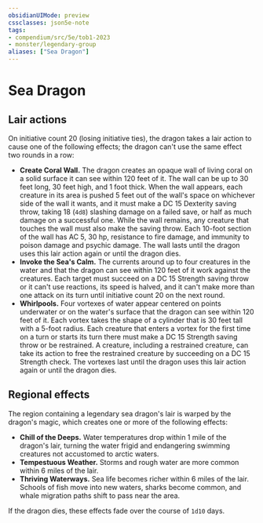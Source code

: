 ```yaml
---
obsidianUIMode: preview
cssclasses: json5e-note
tags:
- compendium/src/5e/tob1-2023
- monster/legendary-group
aliases: ["Sea Dragon"]
---
```

# Sea Dragon

## Lair actions


On initiative count 20 (losing initiative ties), the dragon takes a lair action to cause one of the following effects; the dragon can't use the same effect two rounds in a row:

- **Create Coral Wall.** The dragon creates an opaque wall of living coral on a solid surface it can see within 120 feet of it. The wall can be up to 30 feet long, 30 feet high, and 1 foot thick. When the wall appears, each creature in its area is pushed 5 feet out of the wall's space on whichever side of the wall it wants, and it must make a DC 15 Dexterity saving throw, taking 18 (`4d8`) slashing damage on a failed save, or half as much damage on a successful one. While the wall remains, any creature that touches the wall must also make the saving throw. Each 10-foot section of the wall has AC 5, 30 hp, resistance to fire damage, and immunity to poison damage and psychic damage. The wall lasts until the dragon uses this lair action again or until the dragon dies.  
- **Invoke the Sea's Calm.** The currents around up to four creatures in the water and that the dragon can see within 120 feet of it work against the creatures. Each target must succeed on a DC 15 Strength saving throw or it can't use reactions, its speed is halved, and it can't make more than one attack on its turn until initiative count 20 on the next round.  
- **Whirlpools.** Four vortexes of water appear centered on points underwater or on the water's surface that the dragon can see within 120 feet of it. Each vortex takes the shape of a cylinder that is 30 feet tall with a 5-foot radius. Each creature that enters a vortex for the first time on a turn or starts its turn there must make a DC 15 Strength saving throw or be restrained. A creature, including a restrained creature, can take its action to free the restrained creature by succeeding on a DC 15 Strength check. The vortexes last until the dragon uses this lair action again or until the dragon dies.  

## Regional effects


The region containing a legendary sea dragon's lair is warped by the dragon's magic, which creates one or more of the following effects:

- **Chill of the Deeps.** Water temperatures drop within 1 mile of the dragon's lair, turning the water frigid and endangering swimming creatures not accustomed to arctic waters.  
- **Tempestuous Weather.** Storms and rough water are more common within 6 miles of the lair.  
- **Thriving Waterways.** Sea life becomes richer within 6 miles of the lair. Schools of fish move into new waters, sharks become common, and whale migration paths shift to pass near the area.  

If the dragon dies, these effects fade over the course of `1d10` days.